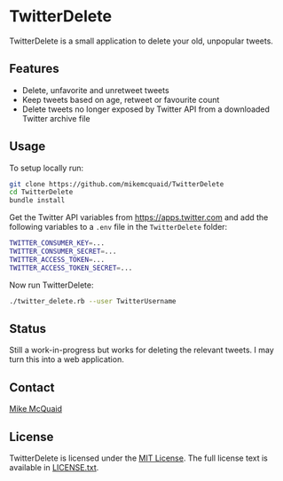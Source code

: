 # TwitterDelete
TwitterDelete is a small application to delete your old, unpopular tweets.

## Features
- Delete, unfavorite and unretweet tweets
- Keep tweets based on age, retweet or favourite count
- Delete tweets no longer exposed by Twitter API from a downloaded Twitter archive file

## Usage
To setup locally run:
```bash
git clone https://github.com/mikemcquaid/TwitterDelete
cd TwitterDelete
bundle install
```

Get the Twitter API variables from https://apps.twitter.com and add the following variables to a `.env` file in the `TwitterDelete` folder:
```bash
TWITTER_CONSUMER_KEY=...
TWITTER_CONSUMER_SECRET=...
TWITTER_ACCESS_TOKEN=...
TWITTER_ACCESS_TOKEN_SECRET=...
```

Now run TwitterDelete:
```bash
./twitter_delete.rb --user TwitterUsername
```

## Status
Still a work-in-progress but works for deleting the relevant tweets. I may turn this into a web application.

## Contact
[Mike McQuaid](mailto:mike@mikemcquaid.com)

## License
TwitterDelete is licensed under the [MIT License](http://en.wikipedia.org/wiki/MIT_License).
The full license text is available in [LICENSE.txt](https://github.com/mikemcquaid/TwitterDelete/blob/master/LICENSE.txt).
